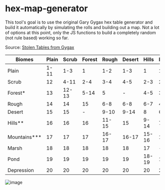 # hex-map-generator

This tool's goal is to use the original Gary Gygax hex table generator and build it automatically by simulating the rolls and building out a map.  Not a lot of options at this point, only the JS functions to build a completely random (not rule based) working so far.


Source:
[Stolen Tables from Gygax](https://www.reddit.com/r/DnDBehindTheScreen/comments/4zqe25/stolen_tables_from_gygax/)


| Biomes       | Plain | Scrub | Forest | Rough | Desert | Hills | Mountains | Marsh |
|--------------|-------|-------|--------|-------|--------|-------|-----------|-------|
| Plain        | 1-11  | 1-3   | 1      | 1-2   | 1-3    | 1     | 1         | 1-2   |
| Scrub        | 12    | 4-11  | 2-4    | 3-4   | 4-5    | 2-3   | 2         | 3-4   |
| Forest*      | 13    | 12-13 | 5-14   | 5     | -      | 4-5   | 3         | 5-6   |
| Rough        | 14    | 14    | 15     | 6-8   | 6-8    | 6-7   | 4-5       | 7     |
| Desert       | 15    | 15    | -      | 9-10  | 9-14   | 8     | 6         | -     |
| Hills**      | 16    | 16    | 16     | 11-15 | 15     | 9-14  | 7-10      | 8     |
| Mountains*** | 17    | 17    | 17     | 16-17 | 16-17  | 15-16 | 11-18     |       |
| Marsh        | 18    | 18    | 18     | 18    | 18     | 17    | -         | 9-15  |
| Pond         | 19    | 19    | 19     | 19    | 19     | 18-19 | 19        | 16-19 |
| Depression   | 20    | 20    | 20     | 20    | 20     | 20    | 20        | 20    |


![image](https://i.imgur.com/Xg1IGFh.png)
